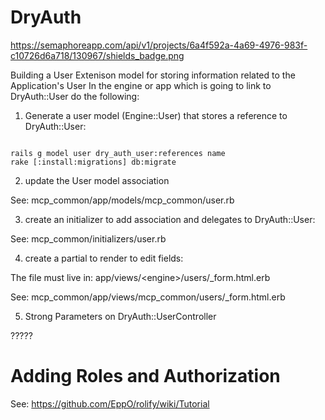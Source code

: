 # DryAuth

https://semaphoreapp.com/api/v1/projects/6a4f592a-4a69-4976-983f-c10726d6a718/130967/shields_badge.png


Building a User Extenison model for storing information related to the Application's User
In the engine or app which is going to link to DryAuth::User do the following:


1. Generate a user model (Engine::User) that stores a reference to DryAuth::User:

<pre><code>
rails g model user dry_auth_user:references name
rake [<engine>:install:migrations] db:migrate
</pre></code>


2. update the User model association

See: mcp_common/app/models/mcp_common/user.rb


3. create an initializer to add association and delegates to DryAuth::User:

See: mcp_common/initializers/user.rb


4. create a partial to render to edit fields:

The file must live in:  app/views/\<engine\>/users/\_form.html.erb

See: mcp_common/app/views/mcp_common/users/\_form.html.erb

5. Strong Parameters on DryAuth::UserController

?????


# Adding Roles and Authorization

See: https://github.com/EppO/rolify/wiki/Tutorial



